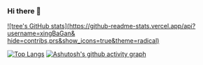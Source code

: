 ### Hi there 👋
[![tree's GitHub stats](https://github-readme-stats.vercel.app/api?username=xingBaGan&
hide=contribs,prs&show_icons=true&theme=radical)](https://github.com/anuraghazra/github-readme-stats)

[![Top Langs](https://github-readme-stats.vercel.app/api/top-langs/?username=anuraghazra&layout=compact)](https://github.com/anuraghazra/github-readme-stats)
[![Ashutosh's github activity graph](https://activity-graph.herokuapp.com/graph?username=xingBaGan&theme=dracula)](https://github.com/ashutosh00710/github-readme-activity-graph)



<!--
**xingBaGan/xingBaGan** is a ✨ _special_ ✨ repository because its `README.md` (this file) appears on your GitHub profile.

Here are some ideas to get you started:

- 🔭 I’m currently working on ...
- 🌱 I’m currently learning ...
- 👯 I’m looking to collaborate on ...
- 🤔 I’m looking for help with ...
- 💬 Ask me about ...
- 📫 How to reach me: ...
- 😄 Pronouns: ...
- ⚡ Fun fact: ...
-->
